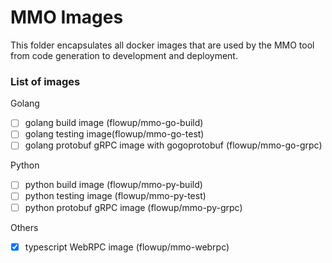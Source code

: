 # MMO Images

This folder encapsulates all docker images that are used by the MMO tool from code generation
to development and deployment.

### List of images

Golang
- [ ] golang build image (flowup/mmo-go-build)
- [ ] golang testing image(flowup/mmo-go-test)
- [ ] golang protobuf gRPC image with gogoprotobuf (flowup/mmo-go-grpc)

Python
- [ ] python build image (flowup/mmo-py-build)
- [ ] python testing image (flowup/mmo-py-test)
- [ ] python protobuf gRPC image (flowup/mmo-py-grpc)

Others
- [X] typescript WebRPC image (flowup/mmo-webrpc)